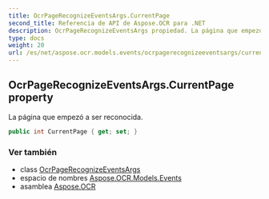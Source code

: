 ```yaml
---
title: OcrPageRecognizeEventsArgs.CurrentPage
second_title: Referencia de API de Aspose.OCR para .NET
description: OcrPageRecognizeEventsArgs propiedad. La página que empezó a ser reconocida.
type: docs
weight: 20
url: /es/net/aspose.ocr.models.events/ocrpagerecognizeeventsargs/currentpage/
---
```

## OcrPageRecognizeEventsArgs.CurrentPage property

La página que empezó a ser reconocida.

```csharp
public int CurrentPage { get; set; }
```

### Ver también

* class [OcrPageRecognizeEventsArgs](../)
* espacio de nombres [Aspose.OCR.Models.Events](../../ocrpagerecognizeeventsargs/)
* asamblea [Aspose.OCR](../../../)


